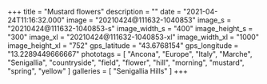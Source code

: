 +++
title = "Mustard flowers"
description = ""
date = "2021-04-24T11:16:32.000"
image = "20210424@111632-1040853"
image_s = "20210424@111632-1040853-s"
image_width_s = "400"
image_height_s = "300"
image_xl = "20210424@111632-1040853-xl"
image_width_xl = "1000"
image_height_xl = "752"
gps_latitude = "43.6768154"
gps_longitude = "13.2289449666667"
phototags = [ "Ancona", "Europe", "Italy", "Marche", "Senigallia", "countryside", "field", "flower", "hill", "morning", "mustard", "spring", "yellow" ]
galleries = [ "Senigallia Hills" ]
+++
